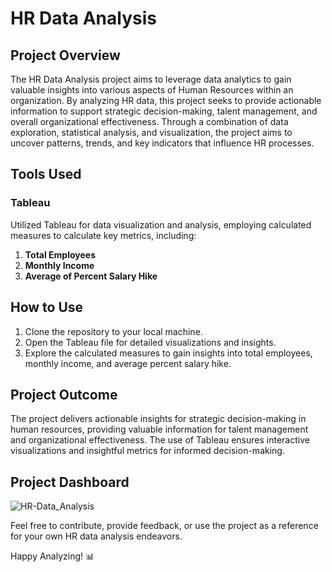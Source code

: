 # HR Data Analysis

## Project Overview

The HR Data Analysis project aims to leverage data analytics to gain valuable insights into various aspects of Human Resources within an organization. By analyzing HR data, this project seeks to provide actionable information to support strategic decision-making, talent management, and overall organizational effectiveness. Through a combination of data exploration, statistical analysis, and visualization, the project aims to uncover patterns, trends, and key indicators that influence HR processes.

## Tools Used

### Tableau

Utilized Tableau for data visualization and analysis, employing calculated measures to calculate key metrics, including:

1. **Total Employees**
2. **Monthly Income**
3. **Average of Percent Salary Hike**

## How to Use

1. Clone the repository to your local machine.
2. Open the Tableau file for detailed visualizations and insights.
3. Explore the calculated measures to gain insights into total employees, monthly income, and average percent salary hike.

## Project Outcome

The project delivers actionable insights for strategic decision-making in human resources, providing valuable information for talent management and organizational effectiveness. The use of Tableau ensures interactive visualizations and insightful metrics for informed decision-making.

## Project Dashboard

![HR-Data_Analysis](https://github.com/Raghad-El-Ghobashy/HR-Data-Analysis-Tableau/raw/main/Dashboard%201.png)


Feel free to contribute, provide feedback, or use the project as a reference for your own HR data analysis endeavors.

Happy Analyzing! 📊
